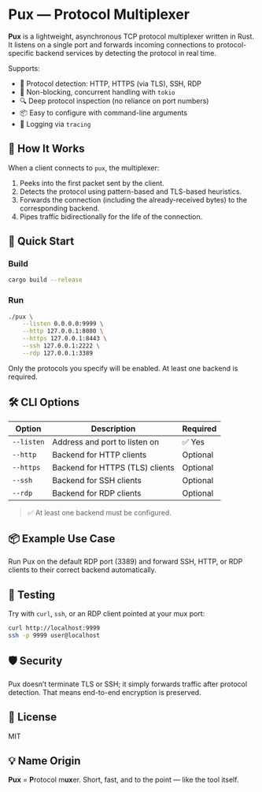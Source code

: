 # Pux — Protocol Multiplexer

**Pux** is a lightweight, asynchronous TCP protocol multiplexer written in Rust. It listens on a single port and forwards incoming connections to protocol-specific backend services by detecting the protocol in real time.

Supports:
- 🧠 Protocol detection: HTTP, HTTPS (via TLS), SSH, RDP
- 🚀 Non-blocking, concurrent handling with `tokio`
- 🔍 Deep protocol inspection (no reliance on port numbers)
- 📦 Easy to configure with command-line arguments
- 🧾 Logging via `tracing`

## 🔧 How It Works

When a client connects to `pux`, the multiplexer:
1. Peeks into the first packet sent by the client.
2. Detects the protocol using pattern-based and TLS-based heuristics.
3. Forwards the connection (including the already-received bytes) to the corresponding backend.
4. Pipes traffic bidirectionally for the life of the connection.

## 🏁 Quick Start

### Build

```bash
cargo build --release
```

### Run

```bash
./pux \
    --listen 0.0.0.0:9999 \
    --http 127.0.0.1:8080 \
    --https 127.0.0.1:8443 \
    --ssh 127.0.0.1:2222 \
    --rdp 127.0.0.1:3389
```

Only the protocols you specify will be enabled. At least one backend is required.

## 🛠 CLI Options

| Option     | Description                        | Required |
|------------|------------------------------------|----------|
| `--listen` | Address and port to listen on      | ✅ Yes   |
| `--http`   | Backend for HTTP clients           | Optional |
| `--https`  | Backend for HTTPS (TLS) clients    | Optional |
| `--ssh`    | Backend for SSH clients            | Optional |
| `--rdp`    | Backend for RDP clients            | Optional |

> ✅ At least one backend must be configured.

## 📦 Example Use Case

Run Pux on the default RDP port (3389) and forward SSH, HTTP, or RDP clients to their correct backend automatically.

## 🧪 Testing

Try with `curl`, `ssh`, or an RDP client pointed at your mux port:

```bash
curl http://localhost:9999
ssh -p 9999 user@localhost
```

## 🛡️ Security

Pux doesn’t terminate TLS or SSH; it simply forwards traffic after protocol detection. That means end-to-end encryption is preserved.

## 📄 License

MIT

## 💡 Name Origin

**Pux** = **P**rotocol m**ux**er. Short, fast, and to the point — like the tool itself.